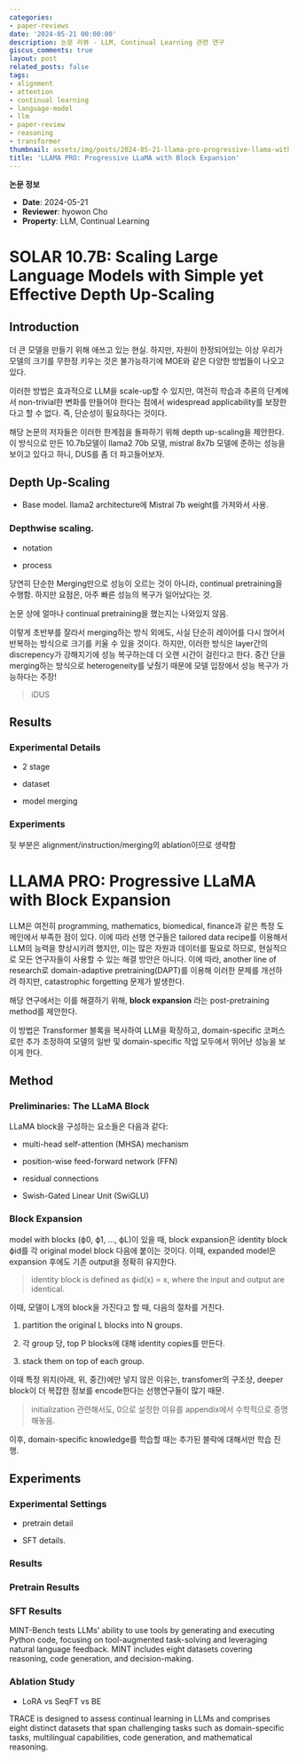 ```yaml
---
categories:
- paper-reviews
date: '2024-05-21 00:00:00'
description: 논문 리뷰 - LLM, Continual Learning 관련 연구
giscus_comments: true
layout: post
related_posts: false
tags:
- alignment
- attention
- continual learning
- language-model
- llm
- paper-review
- reasoning
- transformer
thumbnail: assets/img/posts/2024-05-21-llama-pro-progressive-llama-with-block-expansion/thumbnail.jpg
title: 'LLAMA PRO: Progressive LLaMA with Block Expansion'
---
```


**논문 정보**
- **Date**: 2024-05-21
- **Reviewer**: hyowon Cho
- **Property**: LLM, Continual Learning

# SOLAR 10.7B: Scaling Large Language Models with Simple yet Effective Depth Up-Scaling

## Introduction

더 큰 모델을 만들기 위해 애쓰고 있는 현실. 하지만, 자원이 한정되어있는 이상 우리가 모델의 크기를 무한정 키우는 것은 불가능하기에 MOE와 같은 다양한 방법들이 나오고 있다.

이러한 방법은 효과적으로 LLM을 scale-up할 수 있지만, 여전히 학습과 추론의 단계에서 non-trivial한 변화를 만들어야 한다는 점에서 widespread applicability를 보장한다고 할 수 없다. 즉, 단순성이 필요하다는 것이다.

해당 논문의 저자들은 이러한 한계점을 돌파하기 위해 depth up-scaling을 제안한다. 이 방식으로 만든 10.7b모델이 llama2 70b 모델, mistral 8x7b 모델에 준하는 성능을 보이고 있다고 하니, DUS를 좀 더 파고들어보자.

## Depth Up-Scaling

- Base model.
llama2 architecture에 Mistral 7b weight를 가져와서 사용.

### Depthwise scaling.

- notation

- process

당연히 단순한 Merging만으로 성능이 오르는 것이 아니라, continual pretraining을 수행함. 하지만 요점은, 아주 빠른 성능의 복구가 일어났다는 것.

논문 상에 얼마나 continual pretraining을 했는지는 나와있지 않음. 

이렇게 초반부를 잘라서 merging하는 방식 외에도, 사실 단순히 레이어를 다시 얹어서 반복하는 방식으로 크기를 키울 수 있을 것이다. 하지만, 이러한 방식은 layer간의 discrepency가 강해지기에 성능 복구하는데 더 오랜 시간이 걸린다고 한다. 중간 단을 merging하는 방식으로 heterogeneity를 낮췄기 때문에 모델 입장에서 성능 복구가 가능하다는 주장!

> iDUS

## Results

### Experimental Details

- 2 stage

- dataset

- model merging

### Experiments

뒷 부분은 alignment/instruction/merging의 ablation이므로 생략함

# LLAMA PRO: Progressive LLaMA with Block Expansion

LLM은 여전히 programming, mathematics, biomedical, finance과 같은 특정 도메인에서 부족한 점이 있다. 이에 따라 선행 연구들은 tailored data recipe를 이용해서 LLM의 능력을 향상시키려 했지만, 이는 많은 자원과 데이터를 필요로 하므로, 현실적으로 모든 연구자들이 사용할 수 있는 해결 방안은 아니다. 이에 따라, another line of research로 domain-adaptive pretraining(DAPT)를 이용해 이러한 문제를 개선하려 하지만, catastrophic forgetting 문제가 발생한다.

해당 연구에서는 이를 해결하기 위해, **block expansion** 라는 post-pretraining method를 제안한다.

이 방법은 Transformer 블록을 복사하여 LLM을 확장하고, domain-specific 코퍼스로만 추가 조정하여 모델의 일반 및 domain-specific 작업 모두에서 뛰어난 성능을 보이게 한다.

## Method

### Preliminaries: The LLaMA Block

LLaMA block을 구성하는 요소들은 다음과 같다:

- multi-head self-attention (MHSA) mechanism

- position-wise feed-forward network (FFN)

- residual connections

- Swish-Gated Linear Unit (SwiGLU)

### Block Expansion

model with blocks (ϕ0, ϕ1, ..., ϕL)이 있을 때, block expansion은 identity block ϕid를 각 original model block 다음에 붙이는 것이다. 이때, expanded model은 expansion 후에도 기존 output을 정확히 유지한다.

> identity block is defined as ϕid(x) = x, where the input and output are identical.

이때, 모델이 L개의 block을 가진다고 할 때, 다음의 절차를 거친다.

1. partition the original L blocks into N groups.

1. 각 group 당, top P blocks에 대해 identity copies를 만든다.

1. stack them on top of each group.

이때 특정 위치(아래, 위, 중간)에만 넣지 않은 이유는, transfomer의 구조상, deeper block이 더 복잡한 정보를 encode한다는 선행연구들이 많기 때문.

> initialization 관련해서도, 0으로 설정한 이유를 appendix에서 수학적으로 증명해놓음.

이후, domain-specific knowledge를 학습할 때는 추가된 블락에 대해서만 학습 진행.

## Experiments

### Experimental Settings

- pretrain detail

- SFT details.

### Results

### Pretrain Results

### SFT Results

MINT-Bench tests LLMs’ ability to use tools by generating and executing Python code,
focusing on tool-augmented task-solving and leveraging natural language feedback. MINT includes
eight datasets covering reasoning, code generation, and decision-making.

### Ablation Study

- LoRA vs SeqFT vs BE

TRACE is designed to assess continual learning in LLMs and comprises eight distinct datasets that span challenging tasks such as domain-specific tasks, multilingual capabilities, code generation, and mathematical reasoning.

